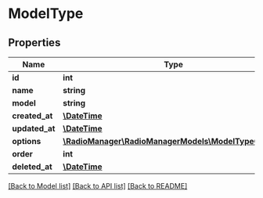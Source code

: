 # ModelType

## Properties
Name | Type | Description | Notes
------------ | ------------- | ------------- | -------------
**id** | **int** |  | 
**name** | **string** |  | [optional] 
**model** | **string** |  | [optional] 
**created_at** | [**\DateTime**](\DateTime.md) |  | [optional] 
**updated_at** | [**\DateTime**](\DateTime.md) |  | [optional] 
**options** | [**\RadioManager\RadioManagerModels\ModelTypeOptions**](ModelTypeOptions.md) |  | [optional] 
**order** | **int** |  | [optional] 
**deleted_at** | [**\DateTime**](\DateTime.md) |  | [optional] 

[[Back to Model list]](../README.md#documentation-for-models) [[Back to API list]](../README.md#documentation-for-api-endpoints) [[Back to README]](../README.md)


